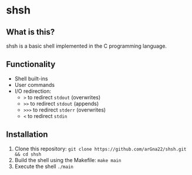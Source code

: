 # shsh

## What is this?
shsh is a basic shell implemented in the C programming language. 

## Functionality
* Shell built-ins
* User commands
* I/O redirection: 
	* `>` to redirect `stdout` (overwrites)
	* `>>` to redirect `stdout` (appends)
	* `>>>` to redirect `stderr` (overwrites)
	* `<` to redirect `stdin`

## Installation
1. Clone this repository: `git clone https://github.com/arGna22/shsh.git && cd shsh`
2. Build the shell using the Makefile: `make main`
3. Execute the shell `./main`
